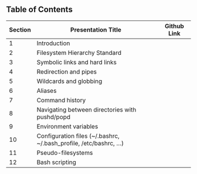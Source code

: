 

## Table of Contents
| Section    | Presentation Title | Github Link |
| -------- | ------- | ------- |
| 1 | Introduction  |  
| 2 | Filesystem Hierarchy Standard  |  
| 3 | Symbolic links and hard links  |  
| 4 | Redirection and pipes  |  
| 5 | Wildcards and globbing  |  
| 6 | Aliases  |  
| 7 | Command history  |  
| 8 | Navigating between directories with pushd/popd  |  
| 9 | Environment variables  |  
| 10 | Configuration files (~/.bashrc, ~/.bash_profile, /etc/bashrc, …)  |  
| 11 | Pseudo-filesystems  |  
| 12 | Bash scripting  |  
